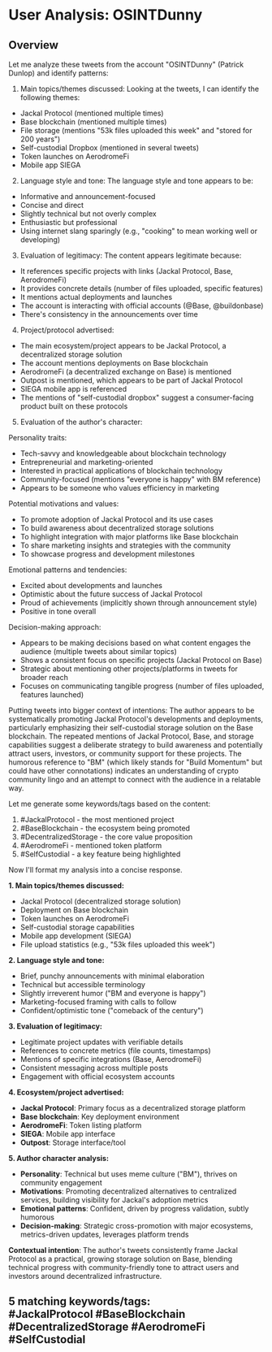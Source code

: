 # User Analysis: OSINTDunny

## Overview

<think>
Let me analyze these tweets from the account "OSINTDunny" (Patrick Dunlop) and identify patterns:

1. Main topics/themes discussed:
Looking at the tweets, I can identify the following themes:
- Jackal Protocol (mentioned multiple times)
- Base blockchain (mentioned multiple times)
- File storage (mentions "53k files uploaded this week" and "stored for 200 years")
- Self-custodial Dropbox (mentioned in several tweets)
- Token launches on AerodromeFi
- Mobile app SIEGA

2. Language style and tone:
The language style and tone appears to be:
- Informative and announcement-focused
- Concise and direct
- Slightly technical but not overly complex
- Enthusiastic but professional
- Using internet slang sparingly (e.g., "cooking" to mean working well or developing)

3. Evaluation of legitimacy:
The content appears legitimate because:
- It references specific projects with links (Jackal Protocol, Base, AerodromeFi)
- It provides concrete details (number of files uploaded, specific features)
- It mentions actual deployments and launches
- The account is interacting with official accounts (@Base, @buildonbase)
- There's consistency in the announcements over time

4. Project/protocol advertised:
- The main ecosystem/project appears to be Jackal Protocol, a decentralized storage solution
- The account mentions deployments on Base blockchain
- AerodromeFi (a decentralized exchange on Base) is mentioned
- Outpost is mentioned, which appears to be part of Jackal Protocol
- SIEGA mobile app is referenced
- The mentions of "self-custodial dropbox" suggest a consumer-facing product built on these protocols

5. Evaluation of the author's character:

Personality traits:
- Tech-savvy and knowledgeable about blockchain technology
- Entrepreneurial and marketing-oriented
- Interested in practical applications of blockchain technology
- Community-focused (mentions "everyone is happy" with BM reference)
- Appears to be someone who values efficiency in marketing

Potential motivations and values:
- To promote adoption of Jackal Protocol and its use cases
- To build awareness about decentralized storage solutions
- To highlight integration with major platforms like Base blockchain
- To share marketing insights and strategies with the community
- To showcase progress and development milestones

Emotional patterns and tendencies:
- Excited about developments and launches
- Optimistic about the future success of Jackal Protocol
- Proud of achievements (implicitly shown through announcement style)
- Positive in tone overall

Decision-making approach:
- Appears to be making decisions based on what content engages the audience (multiple tweets about similar topics)
- Shows a consistent focus on specific projects (Jackal Protocol on Base)
- Strategic about mentioning other projects/platforms in tweets for broader reach
- Focuses on communicating tangible progress (number of files uploaded, features launched)

Putting tweets into bigger context of intentions:
The author appears to be systematically promoting Jackal Protocol's developments and deployments, particularly emphasizing their self-custodial storage solution on the Base blockchain. The repeated mentions of Jackal Protocol, Base, and storage capabilities suggest a deliberate strategy to build awareness and potentially attract users, investors, or community support for these projects. The humorous reference to "BM" (which likely stands for "Build Momentum" but could have other connotations) indicates an understanding of crypto community lingo and an attempt to connect with the audience in a relatable way.

Let me generate some keywords/tags based on the content:
1. #JackalProtocol - the most mentioned project
2. #BaseBlockchain - the ecosystem being promoted
3. #DecentralizedStorage - the core value proposition
4. #AerodromeFi - mentioned token platform
5. #SelfCustodial - a key feature being highlighted

Now I'll format my analysis into a concise response.
</think>

**1. Main topics/themes discussed:**
- Jackal Protocol (decentralized storage solution)
- Deployment on Base blockchain
- Token launches on AerodromeFi
- Self-custodial storage capabilities
- Mobile app development (SIEGA)
- File upload statistics (e.g., "53k files uploaded this week")

**2. Language style and tone:**
- Brief, punchy announcements with minimal elaboration
- Technical but accessible terminology
- Slightly irreverent humor ("BM and everyone is happy")
- Marketing-focused framing with calls to follow
- Confident/optimistic tone ("comeback of the century")

**3. Evaluation of legitimacy:**
- Legitimate project updates with verifiable details
- References to concrete metrics (file counts, timestamps)
- Mentions of specific integrations (Base, AerodromeFi)
- Consistent messaging across multiple posts
- Engagement with official ecosystem accounts

**4. Ecosystem/project advertised:**
- **Jackal Protocol**: Primary focus as a decentralized storage platform
- **Base blockchain**: Key deployment environment
- **AerodromeFi**: Token listing platform
- **SIEGA**: Mobile app interface
- **Outpost**: Storage interface/tool

**5. Author character analysis:**
- **Personality**: Technical but uses meme culture ("BM"), thrives on community engagement
- **Motivations**: Promoting decentralized alternatives to centralized services, building visibility for Jackal's adoption metrics
- **Emotional patterns**: Confident, driven by progress validation, subtly humorous
- **Decision-making**: Strategic cross-promotion with major ecosystems, metrics-driven updates, leverages platform trends

**Contextual intention**: The author's tweets consistently frame Jackal Protocol as a practical, growing storage solution on Base, blending technical progress with community-friendly tone to attract users and investors around decentralized infrastructure.

**5 matching keywords/tags**:  
#JackalProtocol #BaseBlockchain #DecentralizedStorage #AerodromeFi #SelfCustodial
---

